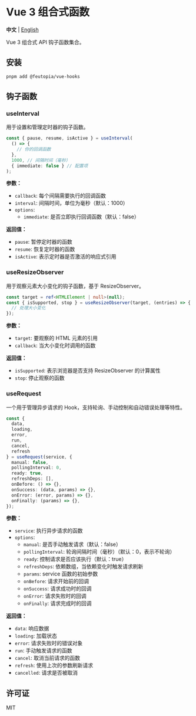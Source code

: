 # Vue 3 组合式函数

**中文** | [English](./README.md)

Vue 3 组合式 API 钩子函数集合。

## 安装

```bash
pnpm add @feutopia/vue-hooks
```

## 钩子函数

### useInterval

用于设置和管理定时器的钩子函数。

```ts
const { pause, resume, isActive } = useInterval(
  () => {
    // 你的回调函数
  },
  1000, // 间隔时间（毫秒）
  { immediate: false } // 配置项
);
```

**参数：**

- `callback`: 每个间隔需要执行的回调函数
- `interval`: 间隔时间，单位为毫秒（默认：1000）
- `options`:
  - `immediate`: 是否立即执行回调函数（默认：false）

**返回值：**

- `pause`: 暂停定时器的函数
- `resume`: 恢复定时器的函数
- `isActive`: 表示定时器是否激活的响应式引用

### useResizeObserver

用于观察元素大小变化的钩子函数，基于 ResizeObserver。

```ts
const target = ref<HTMLElement | null>(null);
const { isSupported, stop } = useResizeObserver(target, (entries) => {
  // 处理大小变化
});
```

**参数：**

- `target`: 要观察的 HTML 元素的引用
- `callback`: 当大小变化时调用的函数

**返回值：**

- `isSupported`: 表示浏览器是否支持 ResizeObserver 的计算属性
- `stop`: 停止观察的函数

### useRequest

一个用于管理异步请求的 Hook，支持轮询、手动控制和自动错误处理等特性。

```ts
const { 
  data,
  loading,
  error,
  run,
  cancel,
  refresh
} = useRequest(service, {
  manual: false,
  pollingInterval: 0,
  ready: true,
  refreshDeps: [],
  onBefore: () => {},
  onSuccess: (data, params) => {},
  onError: (error, params) => {},
  onFinally: (params) => {},
});
```

**参数：**

- `service`: 执行异步请求的函数
- `options`:
  - `manual`: 是否手动触发请求（默认：false）
  - `pollingInterval`: 轮询间隔时间（毫秒）（默认：0，表示不轮询）
  - `ready`: 控制请求是否应该执行（默认：true）
  - `refreshDeps`: 依赖数组，当依赖变化时触发请求刷新
  - `params`: service 函数的初始参数
  - `onBefore`: 请求开始前的回调
  - `onSuccess`: 请求成功时的回调
  - `onError`: 请求失败时的回调
  - `onFinally`: 请求完成时的回调

**返回值：**

- `data`: 响应数据
- `loading`: 加载状态
- `error`: 请求失败时的错误对象
- `run`: 手动触发请求的函数
- `cancel`: 取消当前请求的函数
- `refresh`: 使用上次的参数刷新请求
- `cancelled`: 请求是否被取消

## 许可证

MIT
